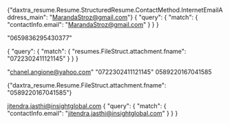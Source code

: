 {"daxtra_resume.Resume.StructuredResume.ContactMethod.InternetEmailAddress_main": "MarandaStroz@gmail.com"}
{
    "query": {
        "match": {
            "contactInfo.email": "MarandaStroz@gmail.com"
        }
    }
}


"0659836295430377"

{
    "query": {
        "match": {
            "resumes.FileStruct.attachment.fname": "0722302411121145"
        }
    }
}

"chanel.angione@yahoo.com"
"0722302411121145"
0589220167041585

{"daxtra_resume.Resume.FileStruct.attachment.fname": "0589220167041585"}



jitendra.jasthi@insightglobal.com
{
    "query": {
        "match": {
            "contactInfo.email": "jitendra.jasthi@insightglobal.com"
        }
    }
}
